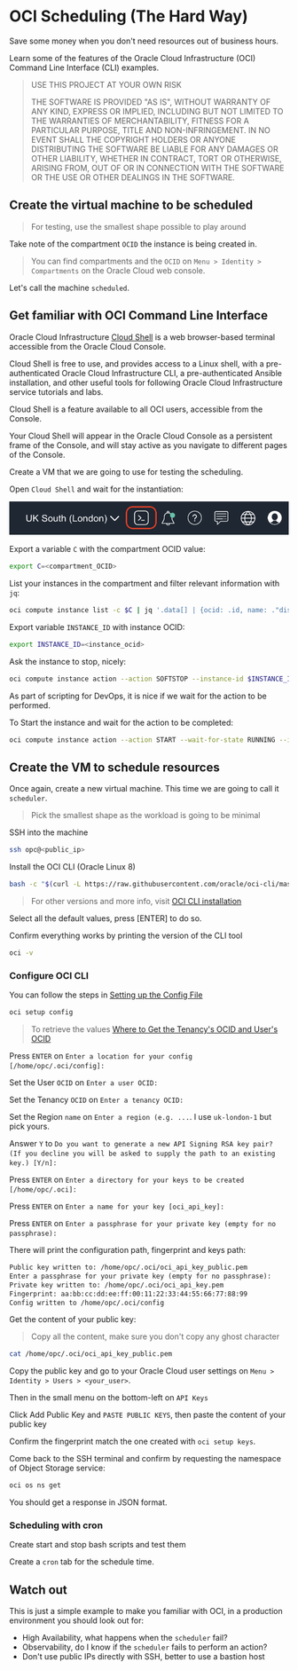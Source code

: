 # OCI Scheduling (The Hard Way)

Save some money when you don't need resources out of business hours.

Learn some of the features of the Oracle Cloud Infrastructure (OCI) Command Line Interface (CLI) examples.

> USE THIS PROJECT AT YOUR OWN RISK
>
> THE SOFTWARE IS PROVIDED "AS IS", WITHOUT WARRANTY OF ANY KIND, EXPRESS OR IMPLIED, INCLUDING BUT NOT LIMITED TO THE WARRANTIES OF MERCHANTABILITY, FITNESS FOR A PARTICULAR PURPOSE, TITLE AND NON-INFRINGEMENT. IN NO EVENT SHALL THE COPYRIGHT HOLDERS OR ANYONE DISTRIBUTING THE SOFTWARE BE LIABLE FOR ANY DAMAGES OR OTHER LIABILITY, WHETHER IN CONTRACT, TORT OR OTHERWISE, ARISING FROM, OUT OF OR IN CONNECTION WITH THE SOFTWARE OR THE USE OR OTHER DEALINGS IN THE SOFTWARE.

## Create the virtual machine to be scheduled

> For testing, use the smallest shape possible to play around

Take note of the compartment `OCID` the instance is being created in.

> You can find compartments and the `OCID` on `Menu > Identity > Compartments` on the Oracle Cloud web console.

Let's call the machine `scheduled`.

## Get familiar with OCI Command Line Interface

Oracle Cloud Infrastructure [Cloud Shell](https://docs.cloud.oracle.com/en-us/iaas/Content/API/Concepts/cloudshellintro.htm) is a web browser-based terminal accessible from the Oracle Cloud Console.

Cloud Shell is free to use, and provides access to a Linux shell, with a pre-authenticated Oracle Cloud Infrastructure CLI, a pre-authenticated Ansible installation, and other useful tools for following Oracle Cloud Infrastructure service tutorials and labs.

Cloud Shell is a feature available to all OCI users, accessible from the Console.

Your Cloud Shell will appear in the Oracle Cloud Console as a persistent frame of the Console, and will stay active as you navigate to different pages of the Console.

Create a VM that we are going to use for testing the scheduling.

Open `Cloud Shell` and wait for the instantiation:

![Cloud Shell Icon](images/cloud_shell_icon.png)

Export a variable `C` with the compartment OCID value:

```bash
export C=<compartment_OCID>
```

List your instances in the compartment and filter relevant information with `jq`:

```bash
oci compute instance list -c $C | jq '.data[] | {ocid: .id, name: ."display-name", status: ."lifecycle-state"}'
```

Export variable `INSTANCE_ID` with instance OCID:

```bash
export INSTANCE_ID=<instance_ocid>
```

Ask the instance to stop, nicely:

```bash
oci compute instance action --action SOFTSTOP --instance-id $INSTANCE_ID
```

As part of scripting for DevOps, it is nice if we wait for the action to be performed.

To Start the instance and wait for the action to be completed:

```bash
oci compute instance action --action START --wait-for-state RUNNING --instance-id $INSTANCE_ID
```

## Create the VM to schedule resources

Once again, create a new virtual machine. This time we are going to call it `scheduler`.

> Pick the smallest shape as the workload is going to be minimal

SSH into the machine

```bash
ssh opc@<public_ip>
```

Install the OCI CLI (Oracle Linux 8)

```bash
bash -c "$(curl -L https://raw.githubusercontent.com/oracle/oci-cli/master/scripts/install/install.sh)"
```

> For other versions and more info, visit [OCI CLI installation](https://docs.cloud.oracle.com/en-us/iaas/Content/API/SDKDocs/cliinstall.htm)

Select all the default values, press [ENTER] to do so.

Confirm everything works by printing the version of the CLI tool

```bash
oci -v
```

### Configure OCI CLI

You can follow the steps in [Setting up the Config File](https://docs.cloud.oracle.com/en-us/iaas/Content/API/SDKDocs/cliinstall.htm#configfile)

```bash
oci setup config
```

> To retrieve the values [Where to Get the Tenancy's OCID and User's OCID](https://docs.cloud.oracle.com/en-us/iaas/Content/API/Concepts/apisigningkey.htm#five)

Press `ENTER` on `Enter a location for your config [/home/opc/.oci/config]:`

Set the User `OCID` on `Enter a user OCID:`

Set the Tenancy `OCID` on `Enter a tenancy OCID:`

Set the Region `name` on `Enter a region (e.g. ...`. I use `uk-london-1` but pick yours.

Answer `Y` to `Do you want to generate a new API Signing RSA key pair? (If you decline you will be asked to supply the path to an existing key.) [Y/n]:`

Press `ENTER` on `Enter a directory for your keys to be created [/home/opc/.oci]:`

Press `ENTER` on `Enter a name for your key [oci_api_key]:`

Press `ENTER` on `Enter a passphrase for your private key (empty for no passphrase):`

There will print the configuration path, fingerprint and keys path:

```
Public key written to: /home/opc/.oci/oci_api_key_public.pem
Enter a passphrase for your private key (empty for no passphrase):
Private key written to: /home/opc/.oci/oci_api_key.pem
Fingerprint: aa:bb:cc:dd:ee:ff:00:11:22:33:44:55:66:77:88:99
Config written to /home/opc/.oci/config
```

Get the content of your public key:

> Copy all the content, make sure you don't copy any ghost character

```bash
cat /home/opc/.oci/oci_api_key_public.pem
```

Copy the public key and go to your Oracle Cloud user settings on `Menu > Identity > Users > <your_user>`.

Then in the small menu on the bottom-left on `API Keys`

Click Add Public Key and `PASTE PUBLIC KEYS`, then paste the content of your public key

Confirm the fingerprint match the one created with `oci setup keys`.

Come back to the SSH terminal and confirm by requesting the namespace of Object Storage service:

```bash
oci os ns get
```

You should get a response in JSON format.

### Scheduling with cron

Create start and stop bash scripts and test them

Create a `cron` tab for the schedule time.

## Watch out

This is just a simple example to make you familiar with OCI, in a production environment you should look out for:

- High Availability, what happens when the `scheduler` fail?
- Observability, do I know if the `scheduler` fails to perform an action?
- Don't use public IPs directly with SSH, better to use a bastion host
